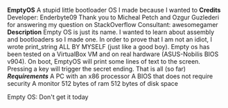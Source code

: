 **EmptyOS**
A stupid little bootloader OS I made because I wanted to
**Credits**
Developer: Enderbyte09
Thank you to Micheal Petch and Ozgur Guzlederi for answering my question on StackOverflow
Consultant: awesomegamer
**Description**
Empty OS is just its name. I wanted to learn about assembly and bootloaders so I made one. In order to prove that I am not an idiot, I wrote print_string ALL BY MYSELF (just like a good boy).
Empty os has been tested on a VirtualBox VM and on real hardware (ASUS-Nobilis BIOS v904).
On boot, EmptyOS will print some lines of text to the screen. Pressing a key will trigger the secret ending. That is all (so far)
***Requirements***
A PC with an x86 processor
A BIOS that does not require security
A monitor
512 bytes of ram
512 bytes of disk space


Empty OS: Don't get it today
